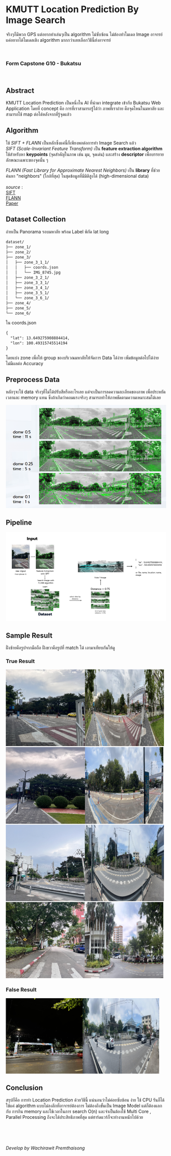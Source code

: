# KMUTT Location Prediction By Image Search
จริงๆก็มีพวก GPS แต่อยากทำเล่นๆเป็น algorithm ไม่ซับซ้อน ไม่ต้องทำโมเดล Image อาจารย์แค่อยากได้โมเดลเชิง algorithm มากกว่าเลยเลือกวิธีนี้ส่งอาจารย์

<br>

### Form Capstone G10 - Bukatsu

<br>

## Abstract

   KMUTT Location Prediction  เป็นหนึ่งใน AI ที่นำมา integrate เข้ากับ Bukatsu Web Application
	โดยที่ concept คือ การที่เราสามารถรู้ได้ว่า ภาพที่เราถ่าย คือจุดไหนในมหาลัย และสามารถใช้ map ต่อได้หลังจากที่รู้จุดแล้ว

## Algorithm 
ใช้ *SIFT + FLANN* เป็นหลักซึ่งแค่นี้ก็เพียงพอต่อการทำ Image Search แล้ว <br>
*SIFT (Scale-Invariant Feature Transform)* เป็น **feature extraction algorithm** ใช้สำหรับหา **keypoints** (จุดสำคัญในภาพ เช่น มุม, จุดเด่น) และสร้าง **descriptor** เพื่อบรรยายลักษณะเฉพาะของจุดนั้น ๆ <br>

*FLANN (Fast Library for Approximate Nearest Neighbors)*  เป็น **library** ที่ช่วยค้นหา "neighbors" (ใกล้ที่สุด) ในชุดข้อมูลที่มีมิติสูงได้ (high-dimensional data) <br> <br>
*source* : <br>
[SIFT](https://docs.opencv.org/4.x/da/df5/tutorial_py_sift_intro.html)  <br>
[FLANN](https://docs.opencv.org/3.4/d5/d6f/tutorial_feature_flann_matcher.html) <br>
[Paper](https://arxiv.org/html/2407.14910v1)

## Dataset Collection

ถ่ายเป็น Panorama รอบมหาลัย พร้อม Label พิกัด lat long <br>
```
dataset/
├── zone_1/
├── zone_2/
├── zone_3/
│   ├── zone_3_1_1/
│   │   ├── coords.json
│   │   └── IMG_8745.jpg
│   ├── zone_3_2_1/
│   ├── zone_3_3_1/
│   ├── zone_3_4_1/
│   ├── zone_3_5_1/
│   └── zone_3_6_1/
├── zone_4/
├── zone_5/
└── zone_6/

```
ใน coords.json
```
{
  "lat": 13.649275908884414,
  "lon": 100.49315745514194
}

```
โดยแบ่ง zone เพื่อให้ group ของบริเวณมหาลัยให้จัดการ Data ได้ง่าย เพิ่มข้อมูลต่อไปได้ง่าย ไม่มีผลต่อ Accuracy 

## Preprocess Data

หลักๆจะใช้ data จริงๆที่ไม่ได้ปรับสีหรืออะไรเลย แต่จะเป็นการลดความละเอียดของภาพ เพื่อประหยัดเวลาและ memory แทน ซึ่งถ้าเกิดว่าคอมแรงจริงๆ สามารถทำให้ภาพชัดตามความเหมาะสมได้เลย

![Preprocess Image](https://github.com/wachawich/KMUTT-Location-Prediction/blob/main/image/preprocess_image.png)

## Pipeline

![Pipeline Image](https://github.com/wachawich/KMUTT-Location-Prediction/blob/main/image/pipeline_image.png)

## Sample Result

ฝั่งซ้ายคือรูปจากมือถือ ฝั่งขวาคือรูปที่ match ได้ เอามาเทียบกันให้ดู <br>

### True Result

![Result Image](https://github.com/wachawich/KMUTT-Location-Prediction/blob/main/image/result_1.png)
![Result Image](https://github.com/wachawich/KMUTT-Location-Prediction/blob/main/image/result_2.png)
![Result Image](https://github.com/wachawich/KMUTT-Location-Prediction/blob/main/image/result_3.png)
![Result Image](https://github.com/wachawich/KMUTT-Location-Prediction/blob/main/image/result_4.png)

### False Result

![Result Image](https://github.com/wachawich/KMUTT-Location-Prediction/blob/main/image/result_5.png)

## Conclusion
สรุปก็คือ การทำ Location Prediction ด้วยวิธีนี้ แน่นอนว่าไม่ค่อยซับซ้อน ง่าย ใช้ CPU รันก็ได้ ใช้แค่ algorithm แบบไม่ลงลึกที่อาจารย์ต้องการ ไม่ต้องถึงขั้นเป็น Image Model แต่ก็ต้องแลกกับ การกิน memory และใช้เวลาในการ search O(n) และจำเป็นต้องใช้ Multi Core , Parallel Processing ถึงจะได้ประสิทธิภาพที่สุด แต่ฮาร์ดแวร์ก็จะทำงานหนักไปด้วย

<br>
<br>
<br>

*Develop by Wachirawit Premthaisong*
